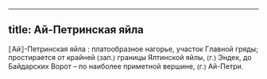 
---
title: Ай-Петринская яйла
---
⟦Ай⟧-Петринская яйла
: платообразное нагорье, участок Главной гряды; простирается от крайней ⦅зап.⦆ границы Ялтинской яйлы, ⦅г.⦆ Эндек, до Байдарских Ворот – по наиболее приметной вершине, ⦅г.⦆ Ай-Петри.
